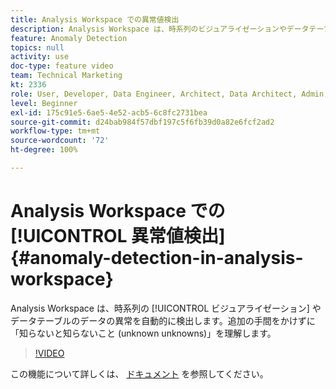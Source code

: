```yaml
---
title: Analysis Workspace での異常値検出
description: Analysis Workspace は、時系列のビジュアライゼーションやデータテーブルのデータの異常を自動的に検出します。追加の手間をかけずに「知らないと知らないこと (unknown unknowns)」を理解します。
feature: Anomaly Detection
topics: null
activity: use
doc-type: feature video
team: Technical Marketing
kt: 2336
role: User, Developer, Data Engineer, Architect, Data Architect, Admin, Leader
level: Beginner
exl-id: 175c91e5-6ae5-4e52-acb5-6c8fc2731bea
source-git-commit: d24bab984f57dbf197c5f6fb39d0a82e6fcf2ad2
workflow-type: tm+mt
source-wordcount: '72'
ht-degree: 100%

---
```


# Analysis Workspace での [!UICONTROL 異常値検出] {#anomaly-detection-in-analysis-workspace}

Analysis Workspace は、時系列の [!UICONTROL ビジュアライゼーション] やデータテーブルのデータの異常を自動的に検出します。追加の手間をかけずに「知らないと知らないこと (unknown unknowns)」を理解します。

>[!VIDEO](https://video.tv.adobe.com/v/40728/?quality=12&learn=on&captions=jpn)

この機能について詳しくは、 [ドキュメント](https://experienceleague.adobe.com/docs/analytics/analyze/analysis-workspace/virtual-analyst/anomaly-detection/anomaly-detection.html?lang=ja) を参照してください。

